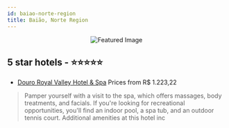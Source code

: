 ```yaml
---
id: baiao-norte-region
title: Baião, Norte Region
---
```


<center><img src="https://i.travelapi.com/hotels/11000000/10030000/10027700/10027684/a7586307_z.jpg" alt="Featured Image" /></center>


##  5 star hotels - ⭐️⭐️⭐️⭐️⭐️

-    [Douro Royal Valley Hotel & Spa](https://us.hurb.com/hotels/baiao/douro-royal-valley-hotel-spa-JNP-JP425116?cmp=18055) Prices from R$ 1.223,22
   > Pamper yourself with a visit to the spa, which offers massages, body treatments, and facials. If you're looking for recreational opportunities, you'll find an indoor pool, a spa tub, and an outdoor tennis court. Additional amenities at this hotel inc
